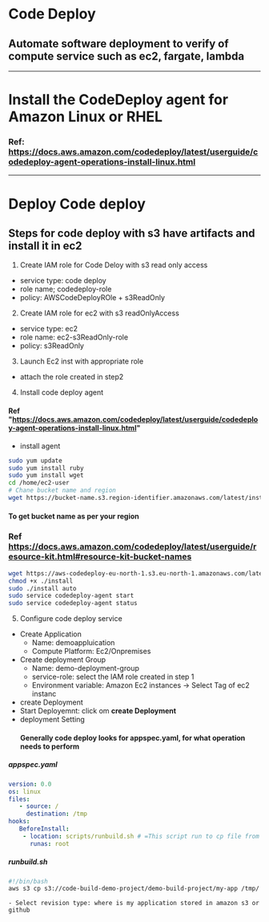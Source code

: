 # Code Deploy
## Automate software deployment to verify  of compute service such as ec2, fargate, lambda
****************************************************************************************
# Install the CodeDeploy agent for Amazon Linux or RHEL
### Ref: https://docs.aws.amazon.com/codedeploy/latest/userguide/codedeploy-agent-operations-install-linux.html
****************************************************************************************
# Deploy Code deploy

## Steps for code deploy with s3 have artifacts and install it in ec2
1. Create IAM role for Code Deloy with s3 read only access
- service type: code deploy
- role name; codedeploy-role
- policy: AWSCodeDeployROle + s3ReadOnly

2. Create IAM role for ec2 with s3 readOnlyAccess
- service type: ec2
- role name: ec2-s3ReadOnly-role
- policy: s3ReadOnly

3. Launch Ec2 inst with appropriate role
- attach the role created in step2

4. Install code deploy agent
#### Ref "https://docs.aws.amazon.com/codedeploy/latest/userguide/codedeploy-agent-operations-install-linux.html"
- install agent
```sh
sudo yum update
sudo yum install ruby
sudo yum install wget
cd /home/ec2-user
# Chane bucket name and region
wget https://bucket-name.s3.region-identifier.amazonaws.com/latest/install
```
#### To get bucket name as per your region
### Ref https://docs.aws.amazon.com/codedeploy/latest/userguide/resource-kit.html#resource-kit-bucket-names
```sh
wget https://aws-codedeploy-eu-north-1.s3.eu-north-1.amazonaws.com/latest/install
chmod +x ./install
sudo ./install auto
sudo service codedeploy-agent start
sudo service codedeploy-agent status
```

5. Configure code deploy service
- Create Application
    - Name: demoappluication
    - Compute Platform: Ec2/Onpremises
- Create deployment Group
    - Name: demo-deployment-group
    - service-role: select the IAM role created in step 1
    - Environment variable: Amazon Ec2 instances -> Select Tag of ec2 instanc 
- create Deployment
- Start Deployemnt: click om **create Deployment**
- deployment Setting
    #### Generally code deploy looks for appspec.yaml, for what operation needs to perform

##### appspec.yaml
```yml
version: 0.0
os: linux
files:
   - source: /
     destination: /tmp
hooks:
   BeforeInstall:
    - location: scripts/runbuild.sh # =This script run to cp file from s3 to local
      runas: root
```
##### runbuild.sh
```sh
#!/bin/bash
aws s3 cp s3://code-build-demo-project/demo-build-project/my-app /tmp/
```
    - Select revision type: where is my application stored in amazon s3 or github

